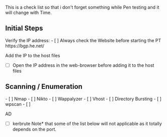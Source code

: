 
This is a check list so that i don't forget something while Pen testing and it will change with Time.


<h2> Initial Steps</h2>
Verify the IP address:
- [ ] Always check the Website before starting the PT
https://bgp.he.net/

Add the IP to the host files
- [ ] Open the IP address in the web-browser before adding it to the host files



<h2> Scanning / Enumeration</h2>
- [ ] Nmap 
- [ ] Nikto 
- [ ] Wappalyzer
- [ ] Vhost
- [ ] Directory Bursting
- [ ] wpscan
- [ ] 


AD
- [ ] kerbrute
Note* that some of the list below will not applicable as it totally depends on the port.